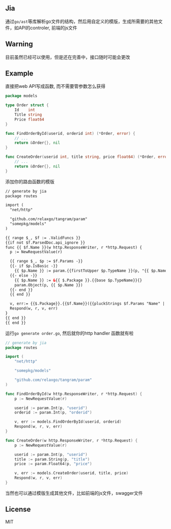 ## Jia
通过`go/ast`等库解析go文件的结构，然后用自定义的模版，生成所需要的其他文件，如API的controler, 前端的js文件

## Warning
目前虽然已经可以使用，但是还在完善中，接口随时可能会更改

## Example
直接把web API写成函数, 而不需要管参数怎么获得
```go
package models

type Order struct {
	Id    int
	Title string
	Price float64
}

func FindOrderById(userid, orderid int) (*Order, error) {
	// ...
	return &Order{}, nil
}

func CreateOrder(userid int, title string, price float64) (*Order, error) {
	// ...
	return &Order{}, nil
}
```
添加你的路由函数的模版
```html
// generate by jia
package routes

import (
  "net/http"

  "github.com/relaxgo/tangram/param"
  "somepkg/models"
)

{{ range $_, $f := .ValidFuncs }}
{{if not $f.ParsedDoc.api_ignore }}
func {{ $f.Name }}(w http.ResponseWriter, r *http.Request) {
  p := NewRequestValue(r)

  {{ range $_, $p := $f.Params -}}
  {{- if $p.IsBasic -}}
    {{ $p.Name }} := param.{{firstToUpper $p.TypeName }}(p, "{{ $p.Name}}")
  {{- else -}}
    {{ $p.Name }} := &{{ $.Package }}.{{base $p.TypeName}}{}
    param.Object(p, {{ $p.Name }})
  {{- end }}
  {{ end }}

  v, err:= {{$.Package}}.{{$f.Name}}({{pluckStrings $f.Params "Name" | join ","}})
  Respond(w, r, v, err)
}
{{ end }}
{{ end }}

```

运行`go generate order.go`, 然后就你的http handler 函数就有啦
```go
// generate by jia
package routes

import (
	"net/http"

	"somepkg/models"

	"github.com/relaxgo/tangram/param"
)

func FindOrderById(w http.ResponseWriter, r *http.Request) {
	p := NewRequestValue(r)

	userid := param.Int(p, "userid")
	orderid := param.Int(p, "orderid")

	v, err := models.FindOrderById(userid, orderid)
	Respond(w, r, v, err)
}

func CreateOrder(w http.ResponseWriter, r *http.Request) {
	p := NewRequestValue(r)

	userid := param.Int(p, "userid")
	title := param.String(p, "title")
	price := param.Float64(p, "price")

	v, err := models.CreateOrder(userid, title, price)
	Respond(w, r, v, err)
}
```

当然也可以通过模版生成其他文件，比如前端的js文件，swagger文件

## License
MIT
